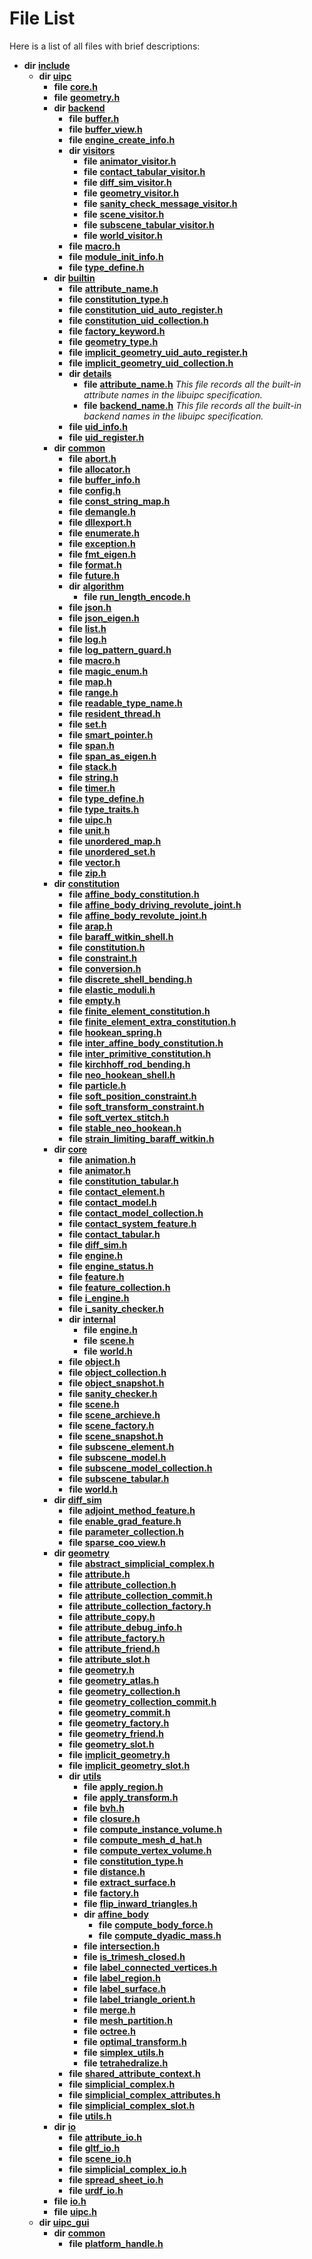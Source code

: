 
# File List

Here is a list of all files with brief descriptions:


* **dir** [**include**](dir_d44c64559bbebec7f509842c48db8b23.md)     
    * **dir** [**uipc**](dir_9f30510905f1286cc334e7ecdb1aceca.md)     
        * **file** [**core.h**](core_8h.md) 
        * **file** [**geometry.h**](geometry_8h.md) 
        * **dir** [**backend**](dir_53d62147b82bd29328805b2087bd1012.md)     
            * **file** [**buffer.h**](buffer_8h.md)     
            * **file** [**buffer\_view.h**](buffer__view_8h.md)     
            * **file** [**engine\_create\_info.h**](engine__create__info_8h.md)     
            * **dir** [**visitors**](dir_007753111df00039ee3ec058cc286377.md)     
                * **file** [**animator\_visitor.h**](animator__visitor_8h.md)     
                * **file** [**contact\_tabular\_visitor.h**](contact__tabular__visitor_8h.md)     
                * **file** [**diff\_sim\_visitor.h**](diff__sim__visitor_8h.md)     
                * **file** [**geometry\_visitor.h**](geometry__visitor_8h.md)     
                * **file** [**sanity\_check\_message\_visitor.h**](sanity__check__message__visitor_8h.md)     
                * **file** [**scene\_visitor.h**](scene__visitor_8h.md)     
                * **file** [**subscene\_tabular\_visitor.h**](subscene__tabular__visitor_8h.md)     
                * **file** [**world\_visitor.h**](world__visitor_8h.md)     
            * **file** [**macro.h**](backend_2macro_8h.md)     
            * **file** [**module\_init\_info.h**](module__init__info_8h.md)     
            * **file** [**type\_define.h**](backend_2type__define_8h.md)     
        * **dir** [**builtin**](dir_e46c520626162f9e42d80fd08f196511.md)     
            * **file** [**attribute\_name.h**](attribute__name_8h.md)     
            * **file** [**constitution\_type.h**](builtin_2constitution__type_8h.md)     
            * **file** [**constitution\_uid\_auto\_register.h**](constitution__uid__auto__register_8h.md)     
            * **file** [**constitution\_uid\_collection.h**](constitution__uid__collection_8h.md)     
            * **file** [**factory\_keyword.h**](factory__keyword_8h.md)     
            * **file** [**geometry\_type.h**](geometry__type_8h.md)     
            * **file** [**implicit\_geometry\_uid\_auto\_register.h**](implicit__geometry__uid__auto__register_8h.md)     
            * **file** [**implicit\_geometry\_uid\_collection.h**](implicit__geometry__uid__collection_8h.md)     
            * **dir** [**details**](dir_4db2109fccbcdb4025718aaa828a1196.md)     
                * **file** [**attribute\_name.h**](details_2attribute__name_8h.md) _This file records all the built-in attribute names in the libuipc specification._ 
                * **file** [**backend\_name.h**](backend__name_8h.md) _This file records all the built-in backend names in the libuipc specification._ 
            * **file** [**uid\_info.h**](uid__info_8h.md)     
            * **file** [**uid\_register.h**](uid__register_8h.md)     
        * **dir** [**common**](dir_fe04c8fb910be76d82cd33e795163b9b.md)     
            * **file** [**abort.h**](abort_8h.md)     
            * **file** [**allocator.h**](allocator_8h.md)     
            * **file** [**buffer\_info.h**](buffer__info_8h.md)     
            * **file** [**config.h**](config_8h.md)     
            * **file** [**const\_string\_map.h**](const__string__map_8h.md)     
            * **file** [**demangle.h**](demangle_8h.md)     
            * **file** [**dllexport.h**](dllexport_8h.md)     
            * **file** [**enumerate.h**](enumerate_8h.md)     
            * **file** [**exception.h**](exception_8h.md)     
            * **file** [**fmt\_eigen.h**](fmt__eigen_8h.md) 
            * **file** [**format.h**](format_8h.md) 
            * **file** [**future.h**](future_8h.md)     
            * **dir** [**algorithm**](dir_c185d05b92bc8b629594f315306e85d1.md)     
                * **file** [**run\_length\_encode.h**](run__length__encode_8h.md)     
            * **file** [**json.h**](json_8h.md)     
            * **file** [**json\_eigen.h**](json__eigen_8h.md)     
            * **file** [**list.h**](list_8h.md)     
            * **file** [**log.h**](log_8h.md)     
            * **file** [**log\_pattern\_guard.h**](log__pattern__guard_8h.md)     
            * **file** [**macro.h**](common_2macro_8h.md)     
            * **file** [**magic\_enum.h**](magic__enum_8h.md) 
            * **file** [**map.h**](map_8h.md)     
            * **file** [**range.h**](range_8h.md)     
            * **file** [**readable\_type\_name.h**](readable__type__name_8h.md)     
            * **file** [**resident\_thread.h**](resident__thread_8h.md)     
            * **file** [**set.h**](set_8h.md)     
            * **file** [**smart\_pointer.h**](smart__pointer_8h.md)     
            * **file** [**span.h**](span_8h.md)     
            * **file** [**span\_as\_eigen.h**](span__as__eigen_8h.md)     
            * **file** [**stack.h**](stack_8h.md)     
            * **file** [**string.h**](string_8h.md)     
            * **file** [**timer.h**](timer_8h.md)     
            * **file** [**type\_define.h**](common_2type__define_8h.md)     
            * **file** [**type\_traits.h**](type__traits_8h.md)     
            * **file** [**uipc.h**](common_2uipc_8h.md)     
            * **file** [**unit.h**](unit_8h.md)     
            * **file** [**unordered\_map.h**](unordered__map_8h.md)     
            * **file** [**unordered\_set.h**](unordered__set_8h.md)     
            * **file** [**vector.h**](vector_8h.md)     
            * **file** [**zip.h**](zip_8h.md)     
        * **dir** [**constitution**](dir_e6404e629433dfdedefe8b8f43f6234d.md)     
            * **file** [**affine\_body\_constitution.h**](affine__body__constitution_8h.md)     
            * **file** [**affine\_body\_driving\_revolute\_joint.h**](affine__body__driving__revolute__joint_8h.md)     
            * **file** [**affine\_body\_revolute\_joint.h**](affine__body__revolute__joint_8h.md)     
            * **file** [**arap.h**](arap_8h.md)     
            * **file** [**baraff\_witkin\_shell.h**](baraff__witkin__shell_8h.md) 
            * **file** [**constitution.h**](constitution_8h.md)     
            * **file** [**constraint.h**](constraint_8h.md)     
            * **file** [**conversion.h**](conversion_8h.md)     
            * **file** [**discrete\_shell\_bending.h**](discrete__shell__bending_8h.md)     
            * **file** [**elastic\_moduli.h**](elastic__moduli_8h.md)     
            * **file** [**empty.h**](empty_8h.md)     
            * **file** [**finite\_element\_constitution.h**](finite__element__constitution_8h.md)     
            * **file** [**finite\_element\_extra\_constitution.h**](finite__element__extra__constitution_8h.md)     
            * **file** [**hookean\_spring.h**](hookean__spring_8h.md)     
            * **file** [**inter\_affine\_body\_constitution.h**](inter__affine__body__constitution_8h.md)     
            * **file** [**inter\_primitive\_constitution.h**](inter__primitive__constitution_8h.md)     
            * **file** [**kirchhoff\_rod\_bending.h**](kirchhoff__rod__bending_8h.md)     
            * **file** [**neo\_hookean\_shell.h**](neo__hookean__shell_8h.md)     
            * **file** [**particle.h**](particle_8h.md)     
            * **file** [**soft\_position\_constraint.h**](soft__position__constraint_8h.md)     
            * **file** [**soft\_transform\_constraint.h**](soft__transform__constraint_8h.md)     
            * **file** [**soft\_vertex\_stitch.h**](soft__vertex__stitch_8h.md)     
            * **file** [**stable\_neo\_hookean.h**](stable__neo__hookean_8h.md)     
            * **file** [**strain\_limiting\_baraff\_witkin.h**](strain__limiting__baraff__witkin_8h.md)     
        * **dir** [**core**](dir_eca9d1283f7cad9ff89c5ab44937d4d9.md)     
            * **file** [**animation.h**](animation_8h.md)     
            * **file** [**animator.h**](animator_8h.md)     
            * **file** [**constitution\_tabular.h**](constitution__tabular_8h.md)     
            * **file** [**contact\_element.h**](contact__element_8h.md)     
            * **file** [**contact\_model.h**](contact__model_8h.md)     
            * **file** [**contact\_model\_collection.h**](contact__model__collection_8h.md)     
            * **file** [**contact\_system\_feature.h**](contact__system__feature_8h.md)     
            * **file** [**contact\_tabular.h**](contact__tabular_8h.md)     
            * **file** [**diff\_sim.h**](diff__sim_8h.md)     
            * **file** [**engine.h**](engine_8h.md)     
            * **file** [**engine\_status.h**](engine__status_8h.md)     
            * **file** [**feature.h**](feature_8h.md)     
            * **file** [**feature\_collection.h**](feature__collection_8h.md)     
            * **file** [**i\_engine.h**](i__engine_8h.md)     
            * **file** [**i\_sanity\_checker.h**](i__sanity__checker_8h.md)     
            * **dir** [**internal**](dir_115c6c39d81d30f3e74f2509c90b0b60.md)     
                * **file** [**engine.h**](internal_2engine_8h.md)     
                * **file** [**scene.h**](internal_2scene_8h.md)     
                * **file** [**world.h**](internal_2world_8h.md)     
            * **file** [**object.h**](object_8h.md)     
            * **file** [**object\_collection.h**](object__collection_8h.md)     
            * **file** [**object\_snapshot.h**](object__snapshot_8h.md)     
            * **file** [**sanity\_checker.h**](sanity__checker_8h.md)     
            * **file** [**scene.h**](scene_8h.md)     
            * **file** [**scene\_archieve.h**](scene__archieve_8h.md) 
            * **file** [**scene\_factory.h**](scene__factory_8h.md)     
            * **file** [**scene\_snapshot.h**](scene__snapshot_8h.md)     
            * **file** [**subscene\_element.h**](subscene__element_8h.md)     
            * **file** [**subscene\_model.h**](subscene__model_8h.md)     
            * **file** [**subscene\_model\_collection.h**](subscene__model__collection_8h.md)     
            * **file** [**subscene\_tabular.h**](subscene__tabular_8h.md)     
            * **file** [**world.h**](world_8h.md)     
        * **dir** [**diff\_sim**](dir_98c941875c7e3cb13f2b177552938e34.md)     
            * **file** [**adjoint\_method\_feature.h**](adjoint__method__feature_8h.md)     
            * **file** [**enable\_grad\_feature.h**](enable__grad__feature_8h.md)     
            * **file** [**parameter\_collection.h**](parameter__collection_8h.md)     
            * **file** [**sparse\_coo\_view.h**](sparse__coo__view_8h.md)     
        * **dir** [**geometry**](dir_04894967a28d068f10a69f6e8a07a2cb.md)     
            * **file** [**abstract\_simplicial\_complex.h**](abstract__simplicial__complex_8h.md)     
            * **file** [**attribute.h**](attribute_8h.md)     
            * **file** [**attribute\_collection.h**](attribute__collection_8h.md)     
            * **file** [**attribute\_collection\_commit.h**](attribute__collection__commit_8h.md)     
            * **file** [**attribute\_collection\_factory.h**](attribute__collection__factory_8h.md)     
            * **file** [**attribute\_copy.h**](attribute__copy_8h.md)     
            * **file** [**attribute\_debug\_info.h**](attribute__debug__info_8h.md)     
            * **file** [**attribute\_factory.h**](attribute__factory_8h.md)     
            * **file** [**attribute\_friend.h**](attribute__friend_8h.md)     
            * **file** [**attribute\_slot.h**](attribute__slot_8h.md)     
            * **file** [**geometry.h**](geometry_2geometry_8h.md)     
            * **file** [**geometry\_atlas.h**](geometry__atlas_8h.md)     
            * **file** [**geometry\_collection.h**](geometry__collection_8h.md)     
            * **file** [**geometry\_collection\_commit.h**](geometry__collection__commit_8h.md)     
            * **file** [**geometry\_commit.h**](geometry__commit_8h.md)     
            * **file** [**geometry\_factory.h**](geometry__factory_8h.md)     
            * **file** [**geometry\_friend.h**](geometry__friend_8h.md)     
            * **file** [**geometry\_slot.h**](geometry__slot_8h.md)     
            * **file** [**implicit\_geometry.h**](implicit__geometry_8h.md)     
            * **file** [**implicit\_geometry\_slot.h**](implicit__geometry__slot_8h.md)     
            * **dir** [**utils**](dir_739799d2da88efedfd4a7c44220c72e4.md)     
                * **file** [**apply\_region.h**](apply__region_8h.md)     
                * **file** [**apply\_transform.h**](apply__transform_8h.md)     
                * **file** [**bvh.h**](bvh_8h.md)     
                * **file** [**closure.h**](closure_8h.md)     
                * **file** [**compute\_instance\_volume.h**](compute__instance__volume_8h.md)     
                * **file** [**compute\_mesh\_d\_hat.h**](compute__mesh__d__hat_8h.md)     
                * **file** [**compute\_vertex\_volume.h**](compute__vertex__volume_8h.md)     
                * **file** [**constitution\_type.h**](geometry_2utils_2constitution__type_8h.md)     
                * **file** [**distance.h**](distance_8h.md)     
                * **file** [**extract\_surface.h**](extract__surface_8h.md)     
                * **file** [**factory.h**](factory_8h.md)     
                * **file** [**flip\_inward\_triangles.h**](flip__inward__triangles_8h.md)     
                * **dir** [**affine\_body**](dir_0434b40e061af98901db13a48821d02b.md)     
                    * **file** [**compute\_body\_force.h**](compute__body__force_8h.md)     
                    * **file** [**compute\_dyadic\_mass.h**](compute__dyadic__mass_8h.md)     
                * **file** [**intersection.h**](intersection_8h.md)     
                * **file** [**is\_trimesh\_closed.h**](is__trimesh__closed_8h.md)     
                * **file** [**label\_connected\_vertices.h**](label__connected__vertices_8h.md)     
                * **file** [**label\_region.h**](label__region_8h.md)     
                * **file** [**label\_surface.h**](label__surface_8h.md)     
                * **file** [**label\_triangle\_orient.h**](label__triangle__orient_8h.md)     
                * **file** [**merge.h**](merge_8h.md)     
                * **file** [**mesh\_partition.h**](mesh__partition_8h.md)     
                * **file** [**octree.h**](octree_8h.md)     
                * **file** [**optimal\_transform.h**](optimal__transform_8h.md)     
                * **file** [**simplex\_utils.h**](simplex__utils_8h.md)     
                * **file** [**tetrahedralize.h**](tetrahedralize_8h.md)     
            * **file** [**shared\_attribute\_context.h**](shared__attribute__context_8h.md)     
            * **file** [**simplicial\_complex.h**](simplicial__complex_8h.md)     
            * **file** [**simplicial\_complex\_attributes.h**](simplicial__complex__attributes_8h.md)     
            * **file** [**simplicial\_complex\_slot.h**](simplicial__complex__slot_8h.md)     
            * **file** [**utils.h**](utils_8h.md) 
        * **dir** [**io**](dir_852854ea57a318f61c10cfed1155dbd7.md)     
            * **file** [**attribute\_io.h**](attribute__io_8h.md)     
            * **file** [**gltf\_io.h**](gltf__io_8h.md)     
            * **file** [**scene\_io.h**](scene__io_8h.md)     
            * **file** [**simplicial\_complex\_io.h**](simplicial__complex__io_8h.md)     
            * **file** [**spread\_sheet\_io.h**](spread__sheet__io_8h.md)     
            * **file** [**urdf\_io.h**](urdf__io_8h.md)     
        * **file** [**io.h**](io_8h.md) 
        * **file** [**uipc.h**](uipc_8h.md) 
    * **dir** [**uipc\_gui**](dir_e6f33594e1ca9c65efcf98646d93736b.md)     
        * **dir** [**common**](dir_a4796c188772d0a0fa09f1942d616969.md)     
            * **file** [**platform\_handle.h**](platform__handle_8h.md)     

